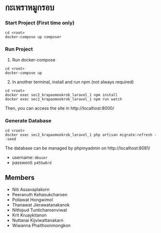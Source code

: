 # กะเพราหมูกรอบ

### Start Project (First time only)

``` shell
cd <root>
docker-compose up composer
```

### Run Project

1. Run docker-compose
``` shell
cd <root>
docker-compose up
```

2. In another terminal, install and run npm (not always required)
``` shell
cd <root>
docker exec sec2_krapaomookrob_laravel_1 npm install
docker exec sec2_krapaomookrob_laravel_1 npm run watch
```

Then, you can access the site in http://localhost:8000/

### Generate Database

``` shell
cd <root>
docker exec sec2_krapaomookrob_laravel_1 php artisan migrate:refresh --seed
```

The database can be managed by phpmyadmin on http://localhost:8081/
- username: `dbuser`
- password: `p455w0rd`

## Members

* Niti Assavaplakorn
* Peeranuth Kehasukcharoen
* Pollawat Hongwimol
* Thanawat Jierawatanakanok
* Nithipud Tunticharoenviwat
* Krit Kruaykitanon
* Nuttanai Kijviwattanakarn
* Wiwanna Phaithoonmongkon